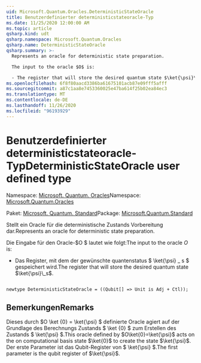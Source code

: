 ```yaml
---
uid: Microsoft.Quantum.Oracles.DeterministicStateOracle
title: Benutzerdefinierter deterministicstateoracle-Typ
ms.date: 11/25/2020 12:00:00 AM
ms.topic: article
qsharp.kind: udt
qsharp.namespace: Microsoft.Quantum.Oracles
qsharp.name: DeterministicStateOracle
qsharp.summary: >-
  Represents an oracle for deterministic state preparation.

  The input to the oracle $O$ is:

  - The register that will store the desired quantum state $\ket{\psi}\_s$.
ms.openlocfilehash: 6f8f80aacd3386ba61675101acb87e09fff5afff
ms.sourcegitcommit: a87c1aa8e7453360025e47ba614f25b02ea84ec3
ms.translationtype: MT
ms.contentlocale: de-DE
ms.lasthandoff: 11/26/2020
ms.locfileid: "96193929"
---
```

# <a name="deterministicstateoracle-user-defined-type"></a><span data-ttu-id="4ab96-102">Benutzerdefinierter deterministicstateoracle-Typ</span><span class="sxs-lookup"><span data-stu-id="4ab96-102">DeterministicStateOracle user defined type</span></span>

<span data-ttu-id="4ab96-103">Namespace: [Microsoft. Quantum. Oracles](xref:Microsoft.Quantum.Oracles)</span><span class="sxs-lookup"><span data-stu-id="4ab96-103">Namespace: [Microsoft.Quantum.Oracles](xref:Microsoft.Quantum.Oracles)</span></span>

<span data-ttu-id="4ab96-104">Paket: [Microsoft. Quantum. Standard](https://nuget.org/packages/Microsoft.Quantum.Standard)</span><span class="sxs-lookup"><span data-stu-id="4ab96-104">Package: [Microsoft.Quantum.Standard](https://nuget.org/packages/Microsoft.Quantum.Standard)</span></span>


<span data-ttu-id="4ab96-105">Stellt ein Oracle für die deterministische Zustands Vorbereitung dar.</span><span class="sxs-lookup"><span data-stu-id="4ab96-105">Represents an oracle for deterministic state preparation.</span></span>

<span data-ttu-id="4ab96-106">Die Eingabe für den Oracle-$O $ lautet wie folgt:</span><span class="sxs-lookup"><span data-stu-id="4ab96-106">The input to the oracle $O$ is:</span></span>

- <span data-ttu-id="4ab96-107">Das Register, mit dem der gewünschte quantenstatus $ \ket{\psi} \_ s $ gespeichert wird.</span><span class="sxs-lookup"><span data-stu-id="4ab96-107">The register that will store the desired quantum state $\ket{\psi}\_s$.</span></span>

```qsharp

newtype DeterministicStateOracle = ((Qubit[] => Unit is Adj + Ctl));
```



## <a name="remarks"></a><span data-ttu-id="4ab96-108">Bemerkungen</span><span class="sxs-lookup"><span data-stu-id="4ab96-108">Remarks</span></span>

<span data-ttu-id="4ab96-109">Dieses durch $O \ket {0} = \ket{\psi} $ definierte Oracle agiert auf der Grundlage des Berechnungs Zustands $ \ket {0} $ zum Erstellen des Zustands $ \ket{\psi} $.</span><span class="sxs-lookup"><span data-stu-id="4ab96-109">This oracle defined by $O\ket{0}=\ket{\psi}$ acts on the on computational basis state $\ket{0}$ to create the state $\ket{\psi}$.</span></span>
<span data-ttu-id="4ab96-110">Der erste Parameter ist das Qubit-Register von $ \ket{\psi} $.</span><span class="sxs-lookup"><span data-stu-id="4ab96-110">The first parameter is the qubit register of $\ket{\psi}$.</span></span>